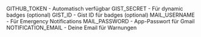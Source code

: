 GITHUB_TOKEN - Automatisch verfügbar
GIST_SECRET - Für dynamic badges (optional)
GIST_ID - Gist ID für badges (optional)
MAIL_USERNAME - Für Emergency Notifications
MAIL_PASSWORD - App-Passwort für Gmail
NOTIFICATION_EMAIL - Deine Email für Warnungen

